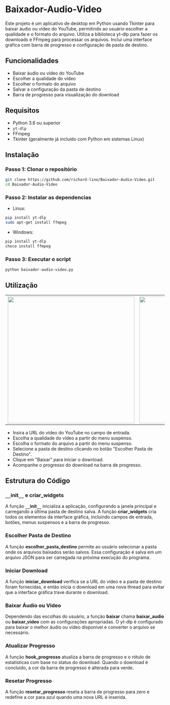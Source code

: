 # Baixador-Audio-Video
Este projeto é um aplicativo de desktop em Python usando Tkinter para baixar áudio ou vídeo do YouTube, permitindo ao usuário escolher a qualidade e o formato do arquivo. Utiliza a biblioteca yt-dlp para fazer os downloads e FFmpeg para processar os arquivos. Inclui uma interface gráfica com barra de progresso e configuração de pasta de destino.

## Funcionalidades

- Baixar áudio ou vídeo do YouTube
- Escolher a qualidade do vídeo
- Escolher o formato do arquivo
- Salvar a configuração da pasta de destino
- Barra de progresso para visualização do download

## Requisitos

- Python 3.6 ou superior
- `yt-dlp`
- FFmpeg
- Tkinter (geralmente já incluído com Python em sistemas Linux)

## Instalação

### Passo 1: Clonar o repositório

```bash
git clone https://github.com/richard-lino/Baixador-Audio-Video.git
cd Baixador-Audio-Video
```
### Passo 2: Instalar as dependencias

- Linux:
```bash
pip install yt-dlp
sudo apt-get install ffmpeg
```
- Windows:
```bash
pip install yt-dlp
choco install ffmpeg
```
### Passo 3: Executar o script
```bash
python baixador-audio-video.py
```
## Utilização
<table align="center">
	<tr>
		<th> <img width="400" src = "gif/ex1.gif"></th>
		<th> <img width="400" src = "gif/ex2.gif"></th>
	</tr>
</table>


- Insira a URL do vídeo do YouTube no campo de entrada.
- Escolha a qualidade do vídeo a partir do menu suspenso.
- Escolha o formato do arquivo a partir do menu suspenso.
- Selecione a pasta de destino clicando no botão "Escolher Pasta de Destino".
- Clique em "Baixar" para iniciar o download.
- Acompanhe o progresso do download na barra de progresso.

## Estrutura do Código
### `__`init`__` e criar_widgets
A função **`__`init`__`** inicializa a aplicação, configurando a janela principal e carregando a última pasta de destino salva. A função **criar_widgets** cria todos os elementos da interface gráfica, incluindo campos de entrada, botões, menus suspensos e a barra de progresso.

### Escolher Pasta de Destino
A função **escolher_pasta_destino** permite ao usuário selecionar a pasta onde os arquivos baixados serão salvos. Essa configuração é salva em um arquivo JSON para ser carregada na próxima execução do programa.

### Iniciar Download
A função **iniciar_download** verifica se a URL do vídeo e a pasta de destino foram fornecidas, e então inicia o download em uma nova thread para evitar que a interface gráfica trave durante o download.

### Baixar Áudio ou Vídeo
Dependendo das escolhas do usuário, a função **baixar** chama **baixar_audio** ou **baixar_video** com as configurações apropriadas. O yt-dlp é configurado para baixar o melhor áudio ou vídeo disponível e converter o arquivo se necessário.

### Atualizar Progresso
A função **hook_progresso** atualiza a barra de progresso e o rótulo de estatísticas com base no status do download. Quando o download é concluído, a cor da barra de progresso é alterada para verde.

### Resetar Progresso
A função **resetar_progresso** reseta a barra de progresso para zero e redefine a cor para azul quando uma nova URL é inserida.

